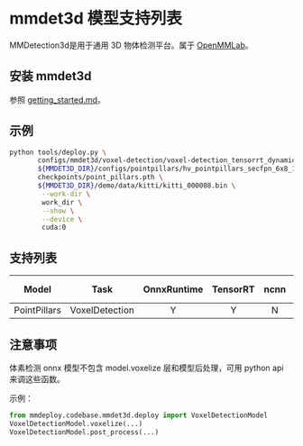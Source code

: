 # mmdet3d 模型支持列表

MMDetection3d是用于通用 3D 物体检测平台。属于 [OpenMMLab](https://openmmlab.com/)。

## 安装 mmdet3d

参照 [getting_started.md](https://github.com/open-mmlab/mmdetection3d/blob/master/docs/en/getting_started.md)。

## 示例

```bash
python tools/deploy.py \
       configs/mmdet3d/voxel-detection/voxel-detection_tensorrt_dynamic.py \
       ${MMDET3D_DIR}/configs/pointpillars/hv_pointpillars_secfpn_6x8_160e_kitti-3d-3class.py \
       checkpoints/point_pillars.pth \
       ${MMDET3D_DIR}/demo/data/kitti/kitti_000008.bin \
        --work-dir \
        work_dir \
        --show \
        --device \
        cuda:0
```

## 支持列表

|    Model     |      Task      | OnnxRuntime | TensorRT | ncnn | PPLNN | OpenVINO |                                      Model config                                      |
| :----------: | :------------: | :---------: | :------: | :--: | :---: | :------: | :------------------------------------------------------------------------------------: |
| PointPillars | VoxelDetection |      Y      |    Y     |  N   |   N   |    Y     | [config](https://github.com/open-mmlab/mmdetection3d/blob/master/configs/pointpillars) |

## 注意事项

体素检测 onnx 模型不包含 model.voxelize 层和模型后处理，可用 python api 来调这些函数。

示例：

```python
from mmdeploy.codebase.mmdet3d.deploy import VoxelDetectionModel
VoxelDetectionModel.voxelize(...)
VoxelDetectionModel.post_process(...)
```
